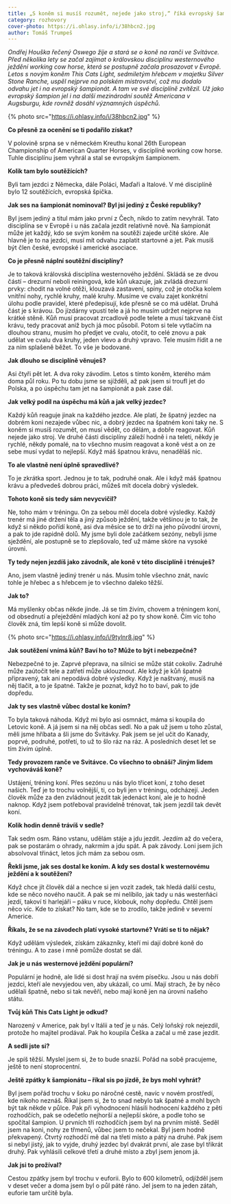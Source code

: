 ```yaml
---
title: „S koněm si musíš rozumět, nejede jako stroj,“ říká evropský šampion ve westernovém ježdění Ondřej Houška
category: rozhovory
cover-photo: https://i.ohlasy.info/i/38hbcn2.jpg
author: Tomáš Trumpeš
---
```


*Ondřej Houška řečený Oswego žije a stará se o koně na ranči ve Svitávce. Před několika lety se začal zajímat o královskou disciplínu westernového ježdění working cow horse, která se postupně začala prosazovat v Evropě. Letos s novým koněm This Cats Light, sedmiletým hřebcem v majetku Silver Stone Ranche, uspěl nejprve na polském mistrovství, což mu dodalo odvahu jet i na evropský šampionát. A tam ve své disciplíně zvítězil. Už jako evropský šampion jel i na další mezinárodní soutěž Americana v Augsburgu, kde rovněž dosáhl významných úspěchů.*

{% photo src="https://i.ohlasy.info/i/38hbcn2.jpg" %}

**Co přesně za ocenění se ti podařilo získat?**

V polovině srpna se v německém Kreuthu konal 26th European Championship of American Quarter Horses, v disciplíně working cow horse. Tuhle disciplínu jsem vyhrál a stal se evropským šampionem.

**Kolik tam bylo soutěžících?**

Byli tam jezdci z Německa, dále Poláci, Maďaři a Italové. V mé disciplíně bylo 12 soutěžících, evropská špička.

**Jak ses na šampionát nominoval? Byl jsi jediný z České republiky?**

Byl jsem jediný a titul mám jako první z Čech, nikdo to zatím nevyhrál. Tato disciplína se v Evropě i u nás začala jezdit relativně nově. Na šampionát může jet každý, kdo se svým koněm na soutěži zajede určité skóre. Ale hlavně je to na jezdci, musí mít odvahu zaplatit startovné a jet. Pak musíš být člen české, evropské i americké asociace.

**Co je přesně náplní soutěžní disciplíny?**

Je to taková královská disciplína westernového ježdění. Skládá se ze dvou částí – drezurní neboli reiningová, kde kůň ukazuje, jak zvládá drezurní prvky: chodit na volné otěži, klouzavá zastavení, spiny, což je otočka kolem vnitřní nohy, rychlé kruhy, malé kruhy. Musíme ve cvalu zajet konkrétní úlohu podle pravidel, které předepisují, kde přesně se co má udělat. Druhá část je s krávou. Do jízdárny vpustí tele a já ho musím udržet nejprve na krátké stěně. Kůň musí pracovat zrcadlově podle telete a musí takzvaně číst krávu, tedy pracovat aniž bych já moc působil. Potom si tele vytlačím na dlouhou stranu, musím ho předjet ve cvalu, otočit, to celé znovu a pak udělat ve cvalu dva kruhy, jeden vlevo a druhý vpravo. Tele musím řídit a ne za ním splašeně běžet. To vše je bodované.

**Jak dlouho se disciplíně věnuješ?**

Asi čtyři pět let. A dva roky závodím. Letos s tímto koněm, kterého mám doma půl roku. Po tu dobu jsme se sjížděli, až pak jsem si troufl jet do Polska, a po úspěchu tam jet na šampionát a pak zase dál.

**Jak velký podíl na úspěchu má kůň a jak velký jezdec?**

Každý kůň reaguje jinak na každého jezdce. Ale platí, že špatný jezdec na dobrém koni nezajede vůbec nic, a dobrý jezdec na špatném koni taky ne. S koněm si musíš rozumět, on musí vědět, co dělám, a dobře reagovat. Kůň nejede jako stroj. Ve druhé části disciplíny záleží hodně i na teleti, někdy je rychlé, někdy pomalé, na to všechno musím reagovat a koně vést a on ze sebe musí vydat to nejlepší. Když máš špatnou krávu, nenaděláš nic.

**To ale vlastně není úplně spravedlivé?**

To je zkrátka sport. Jednou je to tak, podruhé onak. Ale i když máš špatnou krávu a předvedeš dobrou práci, můžeš mít docela dobrý výsledek.

**Tohoto koně sis tedy sám nevycvičil?**

Ne, toho mám v tréningu. On za sebou měl docela dobré výsledky. Každý trenér má jiné držení těla a jiný způsob ježdění, takže většinou je to tak, že když si někdo pořídí koně, asi dva měsíce se to drží na jeho původní úrovni, a pak to jde rapidně dolů. My jsme byli dole začátkem sezóny, nebyli jsme sježdění, ale postupně se to zlepšovalo, teď už máme skóre na vysoké úrovni.

**Ty tedy nejen jezdíš jako závodník, ale koně v této disciplíně i trénuješ?**

Ano, jsem vlastně jediný trenér u nás. Musím tohle všechno znát, navíc tohle je hřebec a s hřebcem je to všechno daleko těžší.

**Jak to?**

Má myšlenky občas někde jinde. Já se tím živím, chovem a tréningem koní, od obsednutí a přeježdění mladých koní až po ty show koně. Čím víc toho člověk zná, tím lepší koně si může dovolit.

{% photo src="https://i.ohlasy.info/i/9tylnr8.jpg" %}

**Jak soutěžení vnímá kůň? Baví ho to? Může to být i nebezpečné?**

Nebezpečné to je. Zaprvé přeprava, na silnici se může stát cokoliv. Zadruhé může zaútočit tele a zatřetí může uklouznout. Ale když je kůň špatně připravený, tak ani nepodává dobré výsledky. Když je naštvaný, musíš na něj tlačit, a to je špatné. Takže je poznat, když ho to baví, pak to jde dopředu.

**Jak ty ses vlastně vůbec dostal ke koním?**

To byla taková náhoda. Když mi bylo asi osmnáct, máma si koupila do Letovic koně. A já jsem si na něj občas sedl. No a pak už jsem u toho zůstal, měli jsme hříbata a šli jsme do Svitávky. Pak jsem se jel učit do Kanady, poprvé, podruhé, potřetí, to už to šlo ráz na ráz. A posledních deset let se tím živím úplně.

**Tedy provozem ranče ve Svitávce. Co všechno to obnáší? Jiným lidem vychováváš koně?**

Ustájení, tréning koní. Přes sezónu u nás bylo třicet koní, z toho deset našich. Teď je to trochu volnější, ti, co byli jen v tréningu, odcházejí. Jeden člověk může za den zvládnout jezdit tak jedenáct koní, ale je to hodně naknop. Když jsem potřeboval pravidelně trénovat, tak jsem jezdil tak devět koní.

**Kolik hodin denně trávíš v sedle?**

Tak sedm osm. Ráno vstanu, udělám stáje a jdu jezdit. Jezdím až do večera, pak se postarám o ohrady, nakrmím a jdu spát. A pak závody. Loni jsem jich absolvoval třináct, letos jich mám za sebou osm.

**Řekli jsme, jak ses dostal ke koním. A kdy ses dostal k westernovému ježdění a k soutěžení?**

Když chce jít člověk dál a nechce si jen vozit zadek, tak hledá další cestu, kde se něco nového naučit. A pak se mi nelíbilo, jak tady u nás westerňáci jezdí, takoví ti harlejáři – páku v ruce, klobouk, nohy dopředu. Chtěl jsem něco víc. Kde to získat? No tam, kde se to zrodilo, takže jedině v severní Americe.

**Říkals, že se na závodech platí vysoké startovné? Vrátí se ti to nějak?**

Když udělám výsledek, získám zákazníky, kteří mi dají dobré koně do tréningu. A to zase i mně pomůže dostat se dál. 

**Jak je u nás westernové ježdění populární?**

Populární je hodně, ale lidé si dost hrají na svém písečku. Jsou u nás dobří jezdci, kteří ale nevyjedou ven, aby ukázali, co umí. Mají strach, že by něco udělali špatně, nebo si tak nevěří, nebo mají koně jen na úrovni našeho státu. 

**Tvůj kůň This Cats Light je odkud?**

Narozený v Americe, pak byl v Itálii a teď je u nás. Celý loňský rok nejezdil, protože ho majitel prodával. Pak ho koupila Češka a začal u mě zase jezdit.

**A sedli jste si?**

Je spíš těžší. Myslel jsem si, že to bude snazší. Pořád na sobě pracujeme, ještě to není stoprocentní. 

**Ještě zpátky k šampionátu – říkal sis po jízdě, že bys mohl vyhrát?**

Byl jsem pořád trochu v šoku po náročné cestě, navíc v novém prostředí, kde nikoho neznáš. Říkal jsem si, že to snad nebylo tak špatné a mohl bych být tak někde v půlce. Pak při vyhodnocení hlásili hodnocení každého z pěti rozhodčích, pak se odečetlo nejhorší a nejlepší skóre, a podle toho se spočítal šampion. U prvních tří rozhodčích jsem byl na prvním místě. Seděl jsem na koni, nohy ze třmenů, vůbec jsem to nečekal. Byl jsem hodně překvapený. Čtvrtý rozhodčí mě dal na třetí místo a pátý na druhé. Pak jsem si nebyl jistý, jak to vyjde, druhý jezdec byl dvakrát první, ale zase byl třikrát druhý. Pak vyhlásili celkové třetí a druhé místo a zbyl jsem jenom já. 

**Jak jsi to prožíval?**

Cestou zpátky jsem byl trochu v euforii. Bylo to 600 kilometrů, odjížděl jsem v deset večer a doma jsem byl o půl páté ráno. Jel jsem to na jeden zátah, euforie tam určitě byla. 


